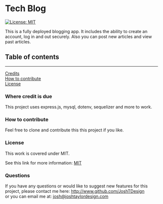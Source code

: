   
# Tech Blog
[![License: MIT](https://img.shields.io/badge/License-MIT-yellow.svg)](#licence)

This is a fully deployed blogging app. It includes the ability to create an account, log in and out securely. Also you can post new articles and view past articles.
## Table of contents

***

[Credits](#where-credit-is-due)  
[How to contribute](#how-to-contribute)  
[License](#licence)  





### Where credit is due  
This project uses express.js, mysql, dotenv, sequelizer and more to work.

### How to contribute  
Feel free to clone and contribute this this project if you like.


### License  
This work is covered under MIT.

 See this link for more information:
[MIT](https://opensource.org/licenses/MIT)  


### Questions 
If you have any questions or would like to suggest new features for this project, please contact me here: 
http://www.github.com/JoshTDesign    
or you can email me at: josh@joshtaylordesign.com



